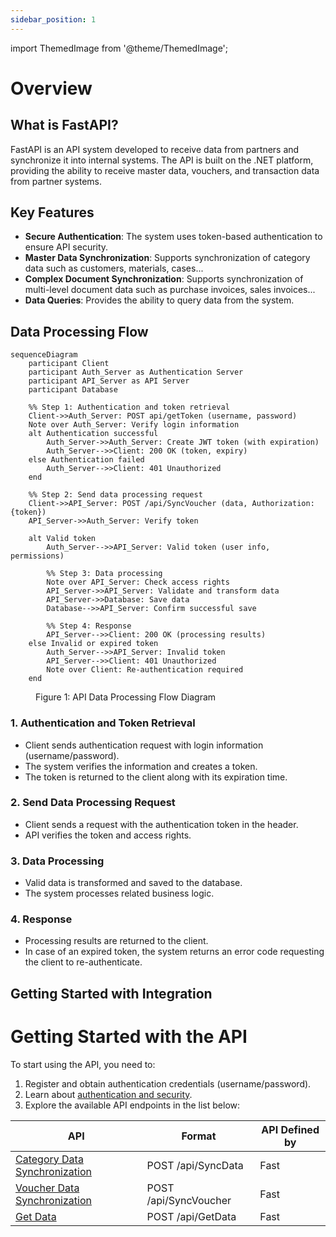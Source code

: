```yaml
---
sidebar_position: 1
---
```


import ThemedImage from '@theme/ThemedImage';

# Overview

## What is FastAPI?

FastAPI is an API system developed to receive data from partners and synchronize it into internal systems. The API is built on the .NET platform, providing the ability to receive master data, vouchers, and transaction data from partner systems.

## Key Features

- **Secure Authentication**: The system uses token-based authentication to ensure API security.
- **Master Data Synchronization**: Supports synchronization of category data such as customers, materials, cases...
- **Complex Document Synchronization**: Supports synchronization of multi-level document data such as purchase invoices, sales invoices...
- **Data Queries**: Provides the ability to query data from the system.

## Data Processing Flow

```mermaid
sequenceDiagram
    participant Client
    participant Auth_Server as Authentication Server
    participant API_Server as API Server
    participant Database

    %% Step 1: Authentication and token retrieval
    Client->>Auth_Server: POST api/getToken (username, password)
    Note over Auth_Server: Verify login information
    alt Authentication successful
        Auth_Server->>Auth_Server: Create JWT token (with expiration)
        Auth_Server-->>Client: 200 OK (token, expiry)
    else Authentication failed
        Auth_Server-->>Client: 401 Unauthorized
    end

    %% Step 2: Send data processing request
    Client->>API_Server: POST /api/SyncVoucher (data, Authorization: {token})
    API_Server->>Auth_Server: Verify token

    alt Valid token
        Auth_Server-->>API_Server: Valid token (user info, permissions)

        %% Step 3: Data processing
        Note over API_Server: Check access rights
        API_Server->>API_Server: Validate and transform data
        API_Server->>Database: Save data
        Database-->>API_Server: Confirm successful save

        %% Step 4: Response
        API_Server-->>Client: 200 OK (processing results)
    else Invalid or expired token
        Auth_Server-->>API_Server: Invalid token
        API_Server-->>Client: 401 Unauthorized
        Note over Client: Re-authentication required
    end
```

<figure style={{textAlign: 'center'}}>
  <figcaption style={{marginTop: '10px', fontSize: '14px', fontStyle: 'italic'}}>
    Figure 1: API Data Processing Flow Diagram
  </figcaption>
</figure>

### 1. Authentication and Token Retrieval

- Client sends authentication request with login information (username/password).
- The system verifies the information and creates a token.
- The token is returned to the client along with its expiration time.

### 2. Send Data Processing Request

- Client sends a request with the authentication token in the header.
- API verifies the token and access rights.

### 3. Data Processing

- Valid data is transformed and saved to the database.
- The system processes related business logic.

### 4. Response

- Processing results are returned to the client.
- In case of an expired token, the system returns an error code requesting the client to re-authenticate.

## Getting Started with Integration

# Getting Started with the API

To start using the API, you need to:

1. Register and obtain authentication credentials (username/password).
2. Learn about [authentication and security](./authentication).
3. Explore the available API endpoints in the list below:

| API                                                | Format                | API Defined by |
| -------------------------------------------------- | --------------------- | -------------- |
| [Category Data Synchronization](./api/sync-data)   | POST /api/SyncData    | Fast           |
| [Voucher Data Synchronization](./api/sync-voucher) | POST /api/SyncVoucher | Fast           |
| [Get Data](./api/get-data)                         | POST /api/GetData     | Fast           |
